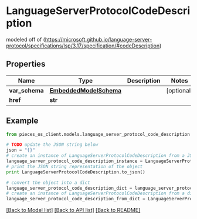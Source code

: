 # LanguageServerProtocolCodeDescription

modeled off of (https://microsoft.github.io/language-server-protocol/specifications/lsp/3.17/specification/#codeDescription)

## Properties
Name | Type | Description | Notes
------------ | ------------- | ------------- | -------------
**var_schema** | [**EmbeddedModelSchema**](EmbeddedModelSchema.md) |  | [optional] 
**href** | **str** |  | 

## Example

```python
from pieces_os_client.models.language_server_protocol_code_description import LanguageServerProtocolCodeDescription

# TODO update the JSON string below
json = "{}"
# create an instance of LanguageServerProtocolCodeDescription from a JSON string
language_server_protocol_code_description_instance = LanguageServerProtocolCodeDescription.from_json(json)
# print the JSON string representation of the object
print LanguageServerProtocolCodeDescription.to_json()

# convert the object into a dict
language_server_protocol_code_description_dict = language_server_protocol_code_description_instance.to_dict()
# create an instance of LanguageServerProtocolCodeDescription from a dict
language_server_protocol_code_description_from_dict = LanguageServerProtocolCodeDescription.from_dict(language_server_protocol_code_description_dict)
```
[[Back to Model list]](../README.md#documentation-for-models) [[Back to API list]](../README.md#documentation-for-api-endpoints) [[Back to README]](../README.md)


